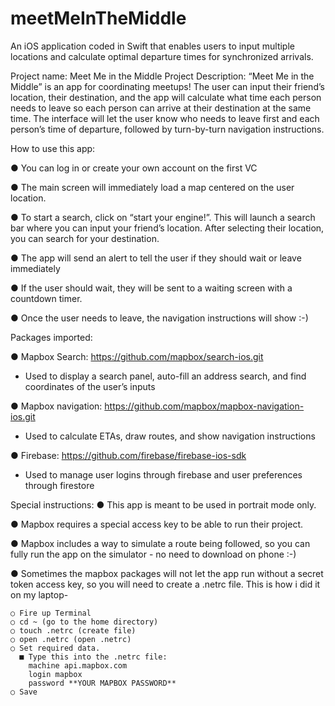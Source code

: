# meetMeInTheMiddle
An iOS application coded in Swift that enables users to input multiple locations and calculate optimal departure times for synchronized arrivals.

Project name: Meet Me in the Middle
Project Description: “Meet Me in the Middle” is an app for coordinating meetups! The user can
input their friend’s location, their destination, and the app will calculate what time each person
needs to leave so each person can arrive at their destination at the same time. The interface will
let the user know who needs to leave first and each person’s time of departure, followed by
turn-by-turn navigation instructions.


How to use this app:


  ● You can log in or create your own account on the first VC

  
  ● The main screen will immediately load a map centered on the user location.

  
  ● To start a search, click on “start your engine!”. This will launch a search bar where you can input your friend’s location. After selecting their location, you can search for your destination.

  
  ● The app will send an alert to tell the user if they should wait or leave immediately

  
  ● If the user should wait, they will be sent to a waiting screen with a countdown timer.

  
  ● Once the user needs to leave, the navigation instructions will show :-)


Packages imported:


  ● Mapbox Search: https://github.com/mapbox/search-ios.git

  
   - Used to display a search panel, auto-fill an address search, and find coordinates of the user’s inputs

    
  ● Mapbox navigation: https://github.com/mapbox/mapbox-navigation-ios.git

  
  - Used to calculate ETAs, draw routes, and show navigation instructions

    
  ● Firebase: https://github.com/firebase/firebase-ios-sdk

  
   - Used to manage user logins through firebase and user preferences through firestore


Special instructions:
  ● This app is meant to be used in portrait mode only.

  
  ● Mapbox requires a special access key to be able to run their project.

  
  ● Mapbox includes a way to simulate a route being followed, so you can fully run the app on the simulator - no need to download on phone :-)

  
  ● Sometimes the mapbox packages will not let the app run without a secret token access key, so you will need to create a .netrc file. This is how i did it on my laptop-

  
    ○ Fire up Terminal
    ○ cd ~ (go to the home directory)
    ○ touch .netrc (create file)
    ○ open .netrc (open .netrc)
    ○ Set required data.
      ■ Type this into the .netrc file:
        machine api.mapbox.com
        login mapbox
        password **YOUR MAPBOX PASSWORD**
    ○ Save
